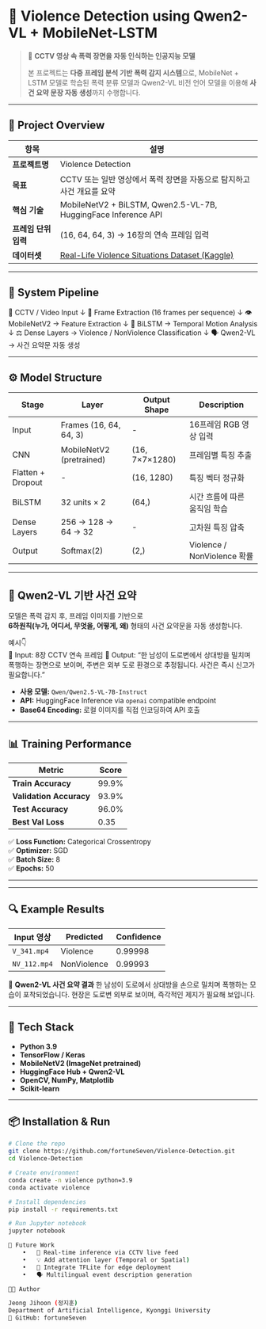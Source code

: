 # 🧠 Violence Detection using Qwen2-VL + MobileNet-LSTM
> 🎥 **CCTV 영상 속 폭력 장면을 자동 인식하는 인공지능 모델**
>
> 본 프로젝트는 **다중 프레임 분석 기반 폭력 감지 시스템**으로,
> MobileNet + LSTM 모델로 학습된 폭력 분류 모델과
> Qwen2-VL 비전 언어 모델을 이용해 **사건 요약 문장 자동 생성**까지 수행합니다.
---
## 🚀 Project Overview
| 항목 | 설명 |
|------|------|
| **프로젝트명** | Violence Detection |
| **목표** | CCTV 또는 일반 영상에서 폭력 장면을 자동으로 탐지하고 사건 개요를 요약 |
| **핵심 기술** | MobileNetV2 + BiLSTM, Qwen2.5-VL-7B, HuggingFace Inference API |
| **프레임 단위 입력** | (16, 64, 64, 3) → 16장의 연속 프레임 입력 |
| **데이터셋** | [Real-Life Violence Situations Dataset (Kaggle)](https://www.kaggle.com/mohamedmustafa/real-life-violence-situations-dataset) |
---
## 🧩 System Pipeline
🎥 CCTV / Video Input
↓
🧱 Frame Extraction (16 frames per sequence)
↓
👁️ MobileNetV2 → Feature Extraction
↓
🧠 BiLSTM → Temporal Motion Analysis
↓
⚖️ Dense Layers → Violence / NonViolence Classification
↓
🗣️ Qwen2-VL → 사건 요약문 자동 생성

---

## ⚙️ Model Structure

| Stage | Layer | Output Shape | Description |
|--------|-------|---------------|--------------|
| Input | Frames (16, 64, 64, 3) | - | 16프레임 RGB 영상 입력 |
| CNN | MobileNetV2 (pretrained) | (16, 7×7×1280) | 프레임별 특징 추출 |
| Flatten + Dropout | - | (16, 1280) | 특징 벡터 정규화 |
| BiLSTM | 32 units × 2 | (64,) | 시간 흐름에 따른 움직임 학습 |
| Dense Layers | 256 → 128 → 64 → 32 | - | 고차원 특징 압축 |
| Output | Softmax(2) | (2,) | Violence / NonViolence 확률 |

---

## 🧠 Qwen2-VL 기반 사건 요약

모델은 폭력 감지 후, 프레임 이미지를 기반으로  
**6하원칙(누가, 어디서, 무엇을, 어떻게, 왜)** 형태의 사건 요약문을 자동 생성합니다.

예시👇  
👀 Input: 8장 CCTV 연속 프레임
🧾 Output:
“한 남성이 도로변에서 상대방을 밀치며 폭행하는 장면으로 보이며,
주변은 외부 도로 환경으로 추정됩니다. 사건은 즉시 신고가 필요합니다.”

- **사용 모델:** `Qwen/Qwen2.5-VL-7B-Instruct`
- **API:** HuggingFace Inference via `openai` compatible endpoint  
- **Base64 Encoding:** 로컬 이미지를 직접 인코딩하여 API 호출  

---

## 📊 Training Performance

| Metric | Score |
|--------|-------|
| **Train Accuracy** | 99.9% |
| **Validation Accuracy** | 93.9% |
| **Test Accuracy** | 96.0% |
| **Best Val Loss** | 0.35 |

✅ **Loss Function:** Categorical Crossentropy  
✅ **Optimizer:** SGD  
✅ **Batch Size:** 8  
✅ **Epochs:** 50  

---

---

## 🔍 Example Results

| Input 영상 | Predicted | Confidence |
|--------------|------------|-------------|
| `V_341.mp4` | Violence | 0.99998 |
| `NV_112.mp4` | NonViolence | 0.99993 |

📄 **Qwen2-VL 사건 요약 결과**
한 남성이 도로에서 상대방을 손으로 밀치며 폭행하는 모습이 포착되었습니다.
현장은 도로변 외부로 보이며, 즉각적인 제지가 필요해 보입니다.

---

## 🧰 Tech Stack

- **Python 3.9**
- **TensorFlow / Keras**
- **MobileNetV2 (ImageNet pretrained)**
- **HuggingFace Hub + Qwen2-VL**
- **OpenCV, NumPy, Matplotlib**
- **Scikit-learn**

---

## 📦 Installation & Run

```bash
# Clone the repo
git clone https://github.com/fortuneSeven/Violence-Detection.git
cd Violence-Detection

# Create environment
conda create -n violence python=3.9
conda activate violence

# Install dependencies
pip install -r requirements.txt

# Run Jupyter notebook
jupyter notebook

🧭 Future Work
	•	🔁 Real-time inference via CCTV live feed
	•	💡 Add attention layer (Temporal or Spatial)
	•	🧩 Integrate TFLite for edge deployment
	•	🗣️ Multilingual event description generation

🧑‍💻 Author

Jeong Jihoon (정지훈)
Department of Artificial Intelligence, Kyonggi University
📧 GitHub: fortuneSeven
